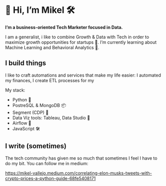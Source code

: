 # 👋 Hi, I’m Mikel 🛠

**I’m a business-oriented Tech Marketer focused in Data.**

I am a generalist, i like to combine Growth & Data with Tech in order to maximize growth opportunities for startups 🚀.
I’m currently learning about Machine Learning and Behavioral Analytics 🧠.

## I build things

I like to craft automations and services that make my life easier: I automated my finances, I create ETL processes for my 

My stack:
* Python 🐍 
* PostreSQL & MongoDB 📦
* Segment (CDP) 🧠
* Data Viz tools: Tableau, Data Studio 👀
* Airflow 🚀
* JavaScript 🛠

## I write (sometimes)

The tech community has given me so much that sometimes I feel I have to do my bit. You can follow me in medium:

https://mikel-vallejo.medium.com/correlating-elon-musks-tweets-with-crypto-prices-a-python-guide-68fe5408171

<!---
mikelvallejo/mikelvallejo is a ✨ special ✨ repository because its `README.md` (this file) appears on your GitHub profile.
You can click the Preview link to take a look at your changes.
--->
